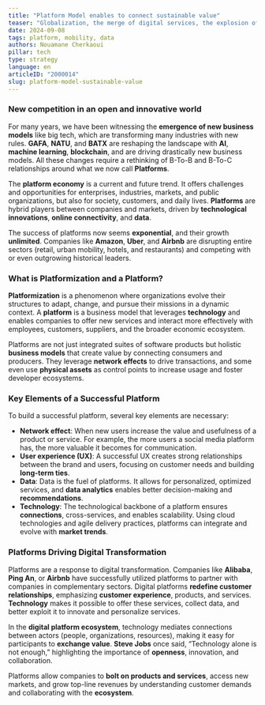 ```yaml
---
title: "Platform Model enables to connect sustainable value"
teaser: "Globalization, the merge of digital services, the explosion of data, and the need for **ATAWAD** mobility connection (which refers to the technological capability provided to users to access information *anytime, anywhere, on any device). GAMA and BATX have understood that the fusion of tech, data and mobility will open up the possibilities for them thanks to platforms."
date: 2024-09-08
tags: platform, mobility, data
authors: Nouamane Cherkaoui
pillar: tech
type: strategy
language: en
articleID: "2000014"
slug: platform-model-sustainable-value
---
```


### **New competition in an open and innovative world**

For many years, we have been witnessing the **emergence of new business models** like big tech, which are transforming many industries with new rules. **GAFA**, **NATU**, and **BATX** are reshaping the landscape with **AI**, **machine learning**, **blockchain**, and are driving drastically new business models. All these changes require a rethinking of B-To-B and B-To-C relationships around what we now call **Platforms**.

The **platform economy** is a current and future trend. It offers challenges and opportunities for enterprises, industries, markets, and public organizations, but also for society, customers, and daily lives. **Platforms** are hybrid players between companies and markets, driven by **technological innovations**, **online connectivity**, and **data**.

The success of platforms now seems **exponential**, and their growth **unlimited**. Companies like **Amazon**, **Uber**, and **Airbnb** are disrupting entire sectors (retail, urban mobility, hotels, and restaurants) and competing with or even outgrowing historical leaders.

### **What is Platformization and a Platform?**

**Platformization** is a phenomenon where organizations evolve their structures to adapt, change, and pursue their missions in a dynamic context. A **platform** is a business model that leverages **technology** and enables companies to offer new services and interact more effectively with employees, customers, suppliers, and the broader economic ecosystem.

Platforms are not just integrated suites of software products but holistic **business models** that create value by connecting consumers and producers. They leverage **network effects** to drive transactions, and some even use **physical assets** as control points to increase usage and foster developer ecosystems.

### **Key Elements of a Successful Platform**

To build a successful platform, several key elements are necessary:
- **Network effect**: When new users increase the value and usefulness of a product or service. For example, the more users a social media platform has, the more valuable it becomes for communication.
- **User experience (UX)**: A successful UX creates strong relationships between the brand and users, focusing on customer needs and building **long-term ties**.
- **Data**: Data is the fuel of platforms. It allows for personalized, optimized services, and **data analytics** enables better decision-making and **recommendations**.
- **Technology**: The technological backbone of a platform ensures **connections**, cross-services, and enables scalability. Using cloud technologies and agile delivery practices, platforms can integrate and evolve with **market trends**.

### **Platforms Driving Digital Transformation**

Platforms are a response to digital transformation. Companies like **Alibaba**, **Ping An**, or **Airbnb** have successfully utilized platforms to partner with companies in complementary sectors. Digital platforms **redefine customer relationships**, emphasizing **customer experience**, products, and services. **Technology** makes it possible to offer these services, collect data, and better exploit it to innovate and personalize services.

In the **digital platform ecosystem**, technology mediates connections between actors (people, organizations, resources), making it easy for participants to **exchange value**. **Steve Jobs** once said, “Technology alone is not enough,” highlighting the importance of **openness**, innovation, and collaboration.

Platforms allow companies to **bolt on products and services**, access new markets, and grow top-line revenues by understanding customer demands and collaborating with the **ecosystem**.
